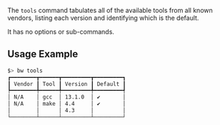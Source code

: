 The `tools` command tabulates all of the available tools from all known vendors,
listing each version and identifying which is the default.

It has no options or sub-commands.

## Usage Example

```bash
$> bw tools
┏━━━━━━━━┳━━━━━━┳━━━━━━━━━┳━━━━━━━━━┓
┃ Vendor ┃ Tool ┃ Version ┃ Default ┃
┡━━━━━━━━╇━━━━━━╇━━━━━━━━━╇━━━━━━━━━┩
│ N/A    │ gcc  │ 13.1.0  │ ✔       │
│ N/A    │ make │ 4.4     │ ✔       │
│        │      │ 4.3     │         │
└────────┴──────┴─────────┴─────────┘
```
